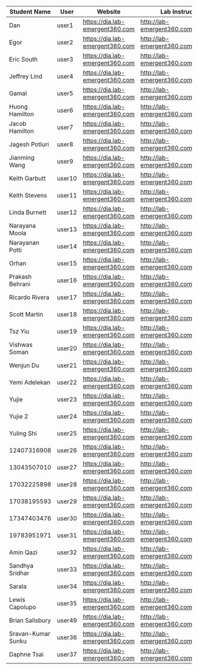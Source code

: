 Student Name | User | Website | Lab Instructions
------------ | ---------------| ---------- | -------------
Dan | user1 | https://dia.lab-emergent360.com | http://lab-emergent360.com/workshops/
Egor | user2 | https://dia.lab-emergent360.com | http://lab-emergent360.com/workshops/
Eric South | user3 | https://dia.lab-emergent360.com | http://lab-emergent360.com/workshops/
Jeffrey Lind | user4 | https://dia.lab-emergent360.com | http://lab-emergent360.com/workshops/
Gamal | user5 | https://dia.lab-emergent360.com | http://lab-emergent360.com/workshops/
Huong Hamilton | user6 | https://dia.lab-emergent360.com | http://lab-emergent360.com/workshops/
Jacob Hamilton | user7 | https://dia.lab-emergent360.com | http://lab-emergent360.com/workshops/
Jagesh Potluri | user8 | https://dia.lab-emergent360.com | http://lab-emergent360.com/workshops/
Jianming Wang | user9 | https://dia.lab-emergent360.com | http://lab-emergent360.com/workshops/
Keith Garbutt | user10 | https://dia.lab-emergent360.com | http://lab-emergent360.com/workshops/
Keith Stevens  | user11 | https://dia.lab-emergent360.com | http://lab-emergent360.com/workshops/
Linda Burnett | user12 | https://dia.lab-emergent360.com | http://lab-emergent360.com/workshops/
Narayana Moola| user13 | https://dia.lab-emergent360.com | http://lab-emergent360.com/workshops/
Narayanan Potti | user14 | https://dia.lab-emergent360.com | http://lab-emergent360.com/workshops/
Orhan | user15 | https://dia.lab-emergent360.com | http://lab-emergent360.com/workshops/
Prakash Behrani | user16 | https://dia.lab-emergent360.com | http://lab-emergent360.com/workshops/
Ricardo Rivera | user17 | https://dia.lab-emergent360.com | http://lab-emergent360.com/workshops/
Scott Martin | user18 | https://dia.lab-emergent360.com | http://lab-emergent360.com/workshops/
Tsz Yiu | user19 | https://dia.lab-emergent360.com | http://lab-emergent360.com/workshops/
Vishwas Soman | user20 | https://dia.lab-emergent360.com | http://lab-emergent360.com/workshops/
Wenjun Du | user21 | https://dia.lab-emergent360.com | http://lab-emergent360.com/workshops/
Yemi Adelekan| user22 | https://dia.lab-emergent360.com | http://lab-emergent360.com/workshops/
Yujie | user23 | https://dia.lab-emergent360.com | http://lab-emergent360.com/workshops/
Yujie 2  | user24 | https://dia.lab-emergent360.com | http://lab-emergent360.com/workshops/
Yuling Shi| user25 | https://dia.lab-emergent360.com | http://lab-emergent360.com/workshops/
12407316908 | user26 | https://dia.lab-emergent360.com | http://lab-emergent360.com/workshops/
13043507010 | user27 | https://dia.lab-emergent360.com | http://lab-emergent360.com/workshops/
17032225898 | user28 | https://dia.lab-emergent360.com | http://lab-emergent360.com/workshops/
17038195593 | user29 | https://dia.lab-emergent360.com | http://lab-emergent360.com/workshops/
17347403476 | user30 | https://dia.lab-emergent360.com | http://lab-emergent360.com/workshops/
19783951971 | user31 | https://dia.lab-emergent360.com | http://lab-emergent360.com/workshops/
Amin Qazi | user32 | https://dia.lab-emergent360.com | http://lab-emergent360.com/workshops/
Sandhya Sridhar | user33 | https://dia.lab-emergent360.com | http://lab-emergent360.com/workshops/
Sarala | user34 | https://dia.lab-emergent360.com | http://lab-emergent360.com/workshops/
Lewis Capolupo | user35 | https://dia.lab-emergent360.com | http://lab-emergent360.com/workshops/
Brian Salisbury | user49 | https://dia.lab-emergent360.com | http://lab-emergent360.com/workshops/
Sravan-Kumar Sunku | user36 | https://dia.lab-emergent360.com | http://lab-emergent360.com/workshops/
Daphne Tsai | user37 | https://dia.lab-emergent360.com | http://lab-emergent360.com/workshops/

